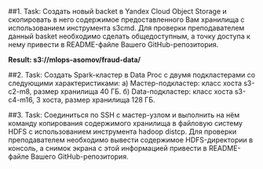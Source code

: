 ##1. 
Task:
Создать новый backet в Yandex Cloud Object Storage и скопировать
в него содержимое предоставленного Вам хранилища с использованием инструмента s3cmd. Для проверки преподавателем данный basket необходимо
сделать общедоступным, а точку доступа к нему привести в README-файле
Вашего GitHub-репозитория.

**Result:
s3://mlops-asomov/fraud-data/**

##2. 
Task:
Создать Spark-кластер в Data Proc с двумя подкластерами со следующими характеристиками:
а) Мастер-подкластер: класс хоста s3-c2-m8, размер хранилища 40 ГБ.
б) Data-подкластер: класс хоста s3-c4-m16, 3 хоста, размер хранилища
128 ГБ.

##3. 
Task:
Соединиться по SSH с мастер-узлом и выполнить на нём команду копирования содержимого хранилища в файловую систему HDFS с использованием инструмента hadoop distcp. Для проверки преподавателем необходимо вывести содержимое HDFS-директории в консоль, а снимок экрана с этой информацией привести в README-файле Вашего GitHub-репозитория.

